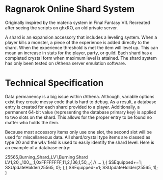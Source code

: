 Ragnarok Online Shard System
============================
Originally inspired by the materia system in Final Fantasy VII.
Recreated after seeing the scripts on ghxRO, an old private server.

A shard is an expansion accessory that includes a leveling system. When a player kills a monster, a piece of the experience is added directly to the shard. When the experience threshold is met the item will level up. This can mean an increase in stats for the player, party, or guild. Each shard has a completed crystal form when maximum level is attained. The shard system has only been tested on rAthena server emulation software.

Technical Specification
=======================
Data permanency is a big issue within rAthena. Although, variable options exist they create messy code that is hard to debug. As a result, a database entry is created for each shard provided to a player. Additionally, a permanent 64-bit value (representing the database primary key) is applied to two slots on the shard. This allows for the proper entry to be found no matter who holds the item.

Because most accessory items only use one slot, the second slot will be used for miscellaneous data. All shard/crystal type items are classed as type 20 and the wLv field is used to easily identify the shard level. Here is an example of a database entry:

25565,Burning_Shard_LV1,Burning Shard LV1,20,,,100,,,,1,0xFFFFFFFF,11,2,136,1,50,,,{ // ... },{ SSEquipped+=1; SSUpdateHolder(25565, 0); },{ SSEquipped-=1; SSUpdateHolder(25565, 1); }
